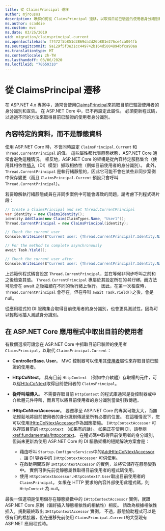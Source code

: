 ```yaml
---
title: 從 ClaimsPrincipal 遷移
author: mjrousos
description: 瞭解如何從 ClaimsPrincipal 遷移，以取得目前已驗證的使用者身分識別和 ASP.NET Core 中的宣告。
ms.author: scaddie
ms.custom: mvc
ms.date: 03/26/2019
uid: migration/claimsprincipal-current
ms.openlocfilehash: f7472f5b851d3869da3d26b881e276ce4ca004fb
ms.sourcegitcommit: 9a129f5f3e31cc449742b164d5004894bfca90aa
ms.translationtype: MT
ms.contentlocale: zh-TW
ms.lasthandoff: 03/06/2020
ms.locfileid: "78659310"
---
```

# <a name="migrate-from-claimsprincipalcurrent"></a>從 ClaimsPrincipal 遷移

在 ASP.NET 4.x 專案中，通常會使用[ClaimsPrincipal](/dotnet/api/system.security.claims.claimsprincipal.current)來抓取目前已驗證使用者的身分識別和宣告。 在 ASP.NET Core 中，已不再設定此屬性。 必須更新程式碼，以透過不同的方法來取得目前已驗證的使用者身分識別。

## <a name="context-specific-data-instead-of-static-data"></a>內容特定的資料，而不是靜態資料

使用 ASP.NET Core 時，不會同時設定 `ClaimsPrincipal.Current` 和 `Thread.CurrentPrincipal` 的值。 這些屬性都代表靜態狀態，ASP.NET Core 通常會避免這種情況。 相反地，ASP.NET Core 的架構是從內容特定服務集合（使用其相依性[插入](xref:fundamentals/dependency-injection)（DI）模型）抓取相依性（例如目前使用者的身分識別）。 此外，`Thread.CurrentPrincipal` 是執行緒靜態的，因此它可能不會在某些非同步案例中保存變更（而且 `ClaimsPrincipal.Current` 預設只會呼叫 `Thread.CurrentPrincipal`）。

若要瞭解執行緒靜態成員在非同步案例中可能會導致的問題，請考慮下列程式碼片段：

```csharp
// Create a ClaimsPrincipal and set Thread.CurrentPrincipal
var identity = new ClaimsIdentity();
identity.AddClaim(new Claim(ClaimTypes.Name, "User1"));
Thread.CurrentPrincipal = new ClaimsPrincipal(identity);

// Check the current user
Console.WriteLine($"Current user: {Thread.CurrentPrincipal?.Identity.Name}");

// For the method to complete asynchronously
await Task.Yield();

// Check the current user after
Console.WriteLine($"Current user: {Thread.CurrentPrincipal?.Identity.Name}");
```

上述範例程式碼會設定 `Thread.CurrentPrincipal`，並在等候非同步呼叫之前和之後檢查其值。 `Thread.CurrentPrincipal` 專屬於其設定所在的*執行緒*，而方法可能會在 await 之後繼續在不同的執行緒上執行。 因此，在第一次檢查時，`Thread.CurrentPrincipal` 會存在，但在呼叫 `await Task.Yield()`之後，會是 null。

從應用程式的 DI 服務集合取得目前使用者的身分識別，也會更具測試性，因為可以輕鬆地插入測試身分識別。

## <a name="retrieve-the-current-user-in-an-aspnet-core-app"></a>在 ASP.NET Core 應用程式中取出目前的使用者

有數個選項可讓您在 ASP.NET Core 中抓取目前已驗證的使用者 `ClaimsPrincipal`，以取代 `ClaimsPrincipal.Current`：

* **ControllerBase. User**。 MVC 控制器可以使用其[使用者](/dotnet/api/microsoft.aspnetcore.mvc.controllerbase.user)屬性來存取目前已驗證的使用者。
* **HttpCoNtext**。 具有目前 `HttpContext` （例如中介軟體）存取權的元件，可以從[HttpCoNtext](/dotnet/api/microsoft.aspnetcore.http.httpcontext.user)取得目前使用者的 `ClaimsPrincipal`。
* **從呼叫端傳入**。 不需要存取目前 `HttpContext` 的程式庫通常是從控制器或中介軟體元件呼叫，而且可以將目前使用者的身分識別當做引數傳遞。
* **IHttpCoNtextAccessor**。 要遷移至 ASP.NET Core 的專案可能太大，而無法輕鬆地將目前使用者的身分識別傳遞至所有必要的位置。 在這種情況下，您可以使用[IHttpCoNtextAccessor](/dotnet/api/microsoft.aspnetcore.http.ihttpcontextaccessor)作為因應措施。 `IHttpContextAccessor` 可以存取目前的 `HttpContext` （如果有的話）。 如果正在使用 DI，請參閱 <xref:fundamentals/httpcontext>。 在程式碼中取得目前使用者的身分識別，但尚未更新為使用 ASP.NET Core 的 DI 驅動架構的短期解決方案會是：

  * 藉由呼叫 `Startup.ConfigureServices`中的[AddHttpCoNtextAccessor](https://github.com/aspnet/Hosting/issues/793) ，讓 DI 容器中的 `IHttpContextAccessor` 可供使用。
  * 在啟動期間取得 `IHttpContextAccessor` 的實例，並將它儲存在靜態變數中。 實例可供先前從靜態屬性取得目前使用者的程式碼使用。
  * 使用 `HttpContextAccessor.HttpContext?.User`取出目前使用者的 `ClaimsPrincipal`。 如果在 HTTP 要求的內容外部使用此程式碼，則 `HttpContext` 為 null。

最後一個選項是使用儲存在靜態變數中的 `IHttpContextAccessor` 實例，就跟 ASP.NET Core 原則（偏好插入靜態相依性的相依性）相反。 請改為根據相依性插入，規劃最終取出 `IHttpContextAccessor` 實例。 不過，靜態協助程式可以是很有用的橋接器，但在遷移先前使用 `ClaimsPrincipal.Current`的大型現有 ASP.NET 應用程式時。
